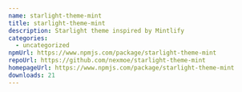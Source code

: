 ```yaml
---
name: starlight-theme-mint
title: starlight-theme-mint
description: Starlight theme inspired by Mintlify
categories:
  - uncategorized
npmUrl: https://www.npmjs.com/package/starlight-theme-mint
repoUrl: https://github.com/nexmoe/starlight-theme-mint
homepageUrl: https://www.npmjs.com/package/starlight-theme-mint
downloads: 21
---
```

